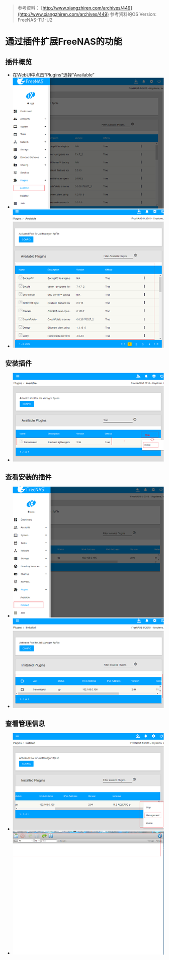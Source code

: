 > 参考资料：
>   [http://www.xiangzhiren.com/archives/449](http://www.xiangzhiren.com/archives/449)
>   参考资料的OS Version: FreeNAS-11.1-U2
> 
# 通过插件扩展FreeNAS的功能

## 插件概览
- 在WebUI中点击“Plugins”选择“Available”
- ![插件概览](img/plugins/1.PNG)
- ![插件概览](img/plugins/2.PNG)

## 安装插件
- ![插件概览](img/plugins/3.PNG)

## 查看安装的插件
- ![查看安装的插件](img/plugins/4.PNG)
- ![查看安装的插件](img/plugins/5.PNG)

## 查看管理信息
- ![查看安装的插件](img/plugins/6.PNG)
- ![查看安装的插件](img/plugins/7.PNG)